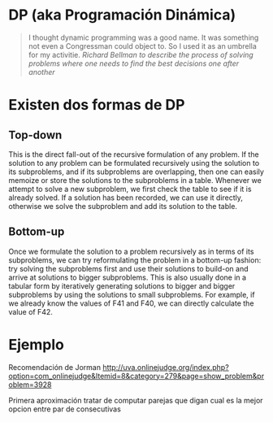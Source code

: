 # DP (aka Programación Dinámica)

> I thought dynamic programming was a good name. It was something not even a Congressman could object to. So I used it as an umbrella for my activitie. <cite>Richard Bellman to describe the process of solving problems where one needs to find the best decisions one after another</cite>


# Existen dos formas de DP

## Top-down

This is the direct fall-out of the recursive formulation of any problem. If the solution to any problem can be formulated recursively using the solution to its subproblems, and if its subproblems are overlapping, then one can easily memoize or store the solutions to the subproblems in a table. Whenever we attempt to solve a new subproblem, we first check the table to see if it is already solved. If a solution has been recorded, we can use it directly, otherwise we solve the subproblem and add its solution to the table.


## Bottom-up

Once we formulate the solution to a problem recursively as in terms of its subproblems, we can try reformulating the problem in a bottom-up fashion: try solving the subproblems first and use their solutions to build-on and arrive at solutions to bigger subproblems. This is also usually done in a tabular form by iteratively generating solutions to bigger and bigger subproblems by using the solutions to small subproblems. For example, if we already know the values of F41 and F40, we can directly calculate the value of F42.

# Ejemplo

Recomendación de Jorman http://uva.onlinejudge.org/index.php?option=com_onlinejudge&Itemid=8&category=279&page=show_problem&problem=3928

Primera aproximación tratar de computar parejas que digan cual es la mejor opcion entre par de consecutivas
